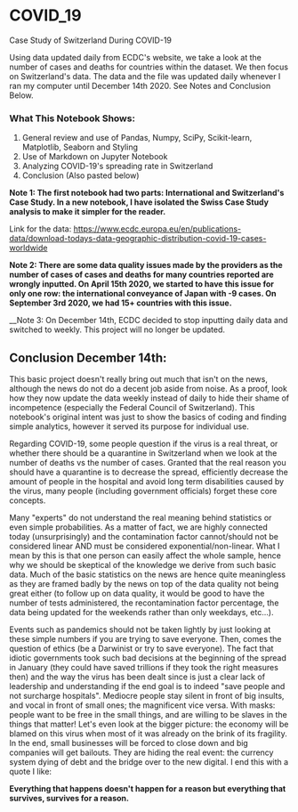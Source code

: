# COVID_19

Case Study of Switzerland During COVID-19

Using data updated daily from ECDC's website, we take a look at the number of cases and deaths for countries within the dataset. We then focus on Switzerland's data. The data and the file was updated daily whenever I ran my computer until December 14th 2020. See Notes and Conclusion Below.

### What This Notebook Shows:
1. General review and use of Pandas, Numpy, SciPy, Scikit-learn, Matplotlib, Seaborn and Styling
2. Use of Markdown on Jupyter Notebook
3. Analyzing COVID-19's spreading rate in Switzerland
4. Conclusion (Also pasted below)

__Note 1: The first notebook had two parts: International and Switzerland's Case Study. In a new notebook, I have isolated the Swiss Case Study analysis to make it simpler for the reader.__

Link for the  data:
https://www.ecdc.europa.eu/en/publications-data/download-todays-data-geographic-distribution-covid-19-cases-worldwide

__Note 2: There are some data quality issues made by the providers as the number of cases of cases and deaths for many countries reported are wrongly inputted. On April 15th 2020, we started to have this issue for only one row: the international conveyance of Japan with -9 cases. On September 3rd 2020, we had 15+ countries with this issue.__
 
 __Note 3: On December 14th, ECDC decided to stop inputting daily data and switched to weekly. This project will no longer be updated.


## Conclusion December 14th:

This basic project doesn't really bring out much that isn't on the news, although the news do not do a decent job aside from noise. As a proof, look how they now update the data weekly instead of daily to hide their shame of incompetence (especially the Federal Council of Switzerland). This notebook's original intent was just to show the basics of coding and finding simple analytics, however it served its purpose for individual use.

Regarding COVID-19, some people question if the virus is a real threat, or whether there should be a quarantine in Switzerland when we look at the number of deaths vs the number of cases. Granted that the real reason you should have a quarantine is to decrease the spread, efficiently decrease the amount of people in the hospital and avoid long term disabilities caused by the virus, many people (including government officials) forget these core concepts. 

Many "experts" do not understand the real meaning behind statistics or even simple probabilities. As a matter of fact, we are highly connected today (unsurprisingly) and the contamination factor cannot/should not be considered linear AND must be considered exponential/non-linear. What I mean by this is that one person can easily affect the whole sample, hence why we should be skeptical of the knowledge we derive from such basic data. Much of the basic statistics on the news are hence quite meaningless as they are framed badly by the news on top of the data quality not being great either (to follow up on data quality, it would be good to have the number of tests administered, the recontamination factor percentage, the data being updated for the weekends rather than only weekdays, etc...).

Events such as pandemics should not be taken lightly by just looking at these simple numbers if you are trying to save everyone. Then, comes the question of ethics (be a Darwinist or try to save everyone). The fact that idiotic governments took such bad decisions at the beginning of the spread in January (they could have saved trillions if they took the right measures then) and the way the virus has been dealt since is just a clear lack of leadership and understanding if the end goal is to indeed "save people and not surcharge hospitals". Mediocre people stay silent in front of big insults, and vocal in front of small ones; the magnificent vice versa. With masks: people want to be free in the small things, and are willing to be slaves in the things that matter! Let's even look at the bigger picture: the economy will be blamed on this virus when most of it was already on the brink of its fragility. In the end, small businesses will be forced to close down and big companies will get bailouts. They are hiding the real event: the currency system dying of debt and the bridge over to the new digital. I end this with a quote I like:

__Everything that happens doesn't happen for a reason but everything that survives, survives for a reason.__
